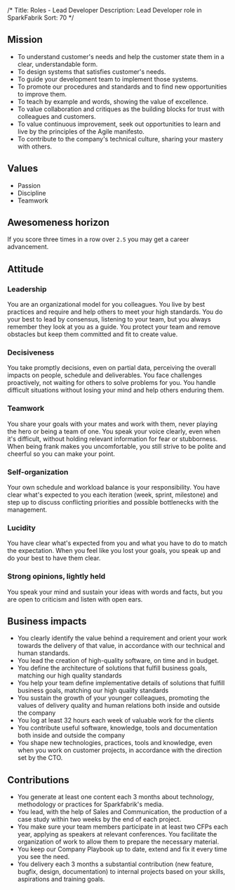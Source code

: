 /*
Title: Roles - Lead Developer
Description: Lead Developer role in SparkFabrik
Sort: 70
*/

## Mission

* To understand customer's needs and help the customer state them in a clear, understandable form.
* To design systems that satisfies customer's needs.
* To guide your development team to implement those systems.
* To promote our procedures and standards and to find new opportunities to improve them.
* To teach by example and words, showing the value of excellence.
* To value collaboration and critiques as the building blocks for trust with colleagues and customers.
* To value continuous improvement, seek out opportunities to learn and live by the principles of the Agile manifesto.
* To contribute to the company's technical culture, sharing your mastery with others.

## Values

* Passion
* Discipline
* Teamwork

## Awesomeness horizon

If you score three times in a row over `2.5` you may get a career advancement.

## Attitude

### Leadership

You are an organizational model for you colleagues. You live by best practices and require and help others to meet your high standards. You do your best to lead by consensus, listening to your team, but you always remember they look at you as a guide. You protect your team and remove obstacles but keep them committed and fit to create value.

### Decisiveness

You take promptly decisions, even on partial data, perceiving the overall impacts on people, schedule and deliverables. You face challenges proactively, not waiting for others to solve problems for you. You handle difficult situations without losing your mind and help others enduring them.

### Teamwork

You share your goals with your mates and work with them, never playing the hero or being a team of one. You speak your voice clearly, even when it's difficult, without holding relevant information for fear or stubborness. When being frank makes you uncomfortable, you still strive to be polite and cheerful so you can make your point.

### Self-organization

Your own schedule and workload balance is your responsibility. You have clear what's expected to you each iteration (week, sprint, milestone) and step up to discuss conflicting priorities and possible bottlenecks with the management.

### Lucidity

You have clear what's expected from you and what you have to do to match the expectation. When you feel like you lost your goals, you speak up and do your best to have them clear.

### Strong opinions, lightly held

You speak your mind and sustain your ideas with words and facts, but you are open to criticism and listen with open ears.

## Business impacts

* You clearly identify the value behind a requirement and orient your work towards the delivery of that value, in accordance with our technical and human standards.
* You lead the creation of high-quality software, on time and in budget.
* You define the architecture of solutions that fulfill business goals, matching our high quality standards
* You help your team define implementative details of solutions that fulfill business goals, matching our high quality standards
* You sustain the growth of your younger colleagues, promoting the values of delivery quality and human relations both inside and outside the company
* You log at least 32 hours each week of valuable work for the clients
* You contribute useful software, knowledge, tools and documentation both inside and outside the company
* You shape new technologies, practices, tools and knowledge, even when you work on customer projects, in accordance with the direction set by the CTO.

## Contributions

* You generate at least one content each 3 months about technology, methodology or practices for Sparkfabrik's media.
* You lead, with the help of Sales and Communication, the production of a case study within two weeks by the end of each project.
* You make sure your team members participate in at least two CFPs each year, applying as speakers at relevant conferences. You facilitate the organization of work to allow them to prepare the necessary material.
* You keep our Company Playbook up to date, extend and fix it every time you see the need.
* You delivery each 3 months a substantial contribution (new feature, bugfix, design, documentation) to internal projects based on your skills, aspirations and training goals.
